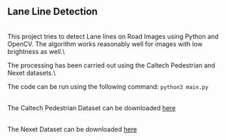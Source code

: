 ## Lane Line Detection

<br/>
This project tries to detect Lane lines on Road Images using Python and OpenCV. The algorithm works reasonably well for images with low brightness as well.\


The processing has been carried out using the Caltech Pedestrian and Nexet datasets.\


The code can be run using the following command:
`python3 main.py`


\
The Caltech Pedestrian Dataset can be downloaded [here](http://www.vision.caltech.edu/Image_Datasets/CaltechPedestrians/)


\
The Nexet Dataset can be downloaded [here](https://www.getnexar.com/challenge-2/)

